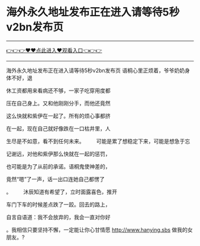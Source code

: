 # 海外永久地址发布正在进入请等待5秒v2bn发布页

<hr/><a href="https://github.com/naisfd/hais/issues/1">👉👉👉♥♥点此进入♥观看入口👈👉👉</a><hr/>

海外永久地址发布正在进入请等待5秒v2bn发布页
语桐心里正烦着，爷爷奶奶身体不好，退

休工资都用来看病还不够，一家子吃穿用度都

压在自己身上。又和他刚刚分手，而他还竟然

这么快就和紫伊在一起了。所有的烦心事都挤

在一起，现在自己就好像跌在一口枯井里，人

生尽是不如意，看不到任何未来。
　　可能是累了想稳定下来，可能是想急于忘

记谢远，对他和紫伊那么快就在一起的惩罚，

也可能是为了从前的承诺。语桐鬼使神差的，

竟然“嗯”了一声，话一出口连她自己都愣了

。
　　沐辰知道有希望了，立时面露喜色，推开

车门下车的时候差点跌了一跤。回去的路上，

自言自语道：我不会放弃的，我会一直对你好

。我相信只要坚持不懈，一定能让你心甘情愿
http://www.hanying.sbs
做我的女朋友。?
